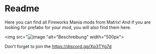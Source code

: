 # Readme
Here you can find all Fireworks Mania mods from Matrix! And if you are looking for prefabs for your mod, you will also find them here.

<img src="![image](https://github.com/MatrixoYT/Matrix-Fireworks-Mania-Mods/assets/121494555/3f1600b6-93df-439e-8667-6b5ee6458091) "alt="Beschreibung" width="500px">


Don't forget to join the https://discord.gg/Xp3TYg7d
